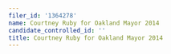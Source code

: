```yaml
---
filer_id: '1364278'
name: Courtney Ruby for Oakland Mayor 2014
candidate_controlled_id: ''
title: Courtney Ruby for Oakland Mayor 2014
---
```


